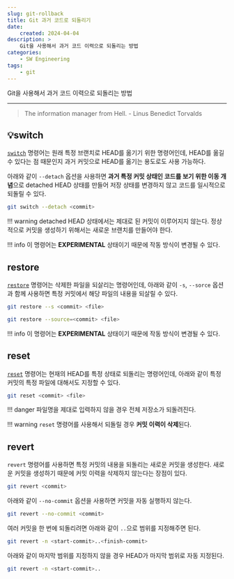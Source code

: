 ```yaml
---
slug: git-rollback
title: Git 과거 코드로 되돌리기
date:
    created: 2024-04-04
description: >
    Git을 사용해서 과거 코드 이력으로 되돌리는 방법
categories:
    - SW Engineering
tags:
    - git
---
```


Git을 사용해서 과거 코드 이력으로 되돌리는 방법  

<!-- more -->

---

> The information manager from Hell. - Linus Benedict Torvalds

## 💡switch

[`switch`](./2022-11-08-git_handling_branch.md/#switch) 명령어는 원래 특정 브랜치로 HEAD를 옮기기 위한 명령어인데, HEAD를 옮길 수 있다는 점 때문인지 과거 커밋으로 HEAD를 옮기는 용도로도 사용 가능하다.  

아래와 같이 `--detach` 옵션을 사용하면 **과거 특정 커밋 상태인 코드를 보기 위한 이동 개념**으로 detached HEAD 상태를 만들어 저장 상태를 변경하지 않고 코드를 일시적으로 되돌릴 수 있다.  

```sh
git switch --detach <commit>
```

!!! warning
    detached HEAD 상태에서는 제대로 된 커밋이 이루어지지 않는다. 정상적으로 커밋을 생성하기 위해서는 새로운 브랜치를 만들어야 한다.  

!!! info
    이 명령어는 **EXPERIMENTAL** 상태이기 때문에 작동 방식이 변경될 수 있다.  

## restore

[`restore`](./2022-01-17-git_tips.md/#restore) 명령어는 삭제한 파일을 되살리는 명령어인데, 아래와 같이 `-s`, `--sorce` 옵션과 함께 사용하면 특정 커밋에서 해당 파일의 내용을 되살릴 수 있다.  

```sh
git restore --s <commit> <file>
```

```sh
git restore --source=<commit> <file>
```

!!! info
    이 명령어는 **EXPERIMENTAL** 상태이기 때문에 작동 방식이 변경될 수 있다.  

## reset

[`reset`](./2022-01-17-git_tips.md/#reset) 명령어는 현재의 HEAD를 특정 상태로 되돌리는 명령어인데, 아래와 같이 특정 커밋의 특정 파일에 대해서도 지정할 수 있다.  

```sh
git reset <commit> <file>
```

!!! danger
    파일명을 제대로 입력하지 않을 경우 전체 저장소가 되돌려진다.  

!!! warning
    `reset` 명령어를 사용해서 되돌릴 경우 **커밋 이력이 삭제**된다.  

## revert

`revert` 명령어를 사용하면 특정 커밋의 내용을 되돌리는 새로운 커밋을 생성한다. 새로운 커밋을 생성하기 때문에 커밋 이력을 삭제하지 않는다는 장점이 있다.  

```sh
git revert <commit>
```

아래와 같이 `--no-commit` 옵션을 사용하면 커밋을 자동 실행하지 않는다.  

```sh
git revert --no-commit <commit>
```

여러 커밋을 한 번에 되돌리려면 아래와 같이 `..`으로 범위를 지정해주면 된다.  

```sh
git revert -n <start-commit>..<finish-commit>
```

아래와 같이 마지막 범위를 지정하지 않을 경우 HEAD가 마지막 범위로 자동 지정된다.  

```sh
git revert -n <start-commit>..
```
